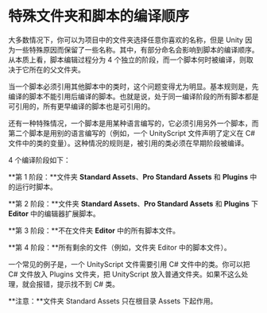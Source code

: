 <!-- # Special Folders and Script Compilation Order -->
# 特殊文件夹和脚本的编译顺序

<!-- For the most part, you can choose any names you like for the folders in your project but Unity reserves some names to indicate that the contents have a special purpose. Some of these folders have an effect on the order of script compilation. Essentially, there are four separate phases of script compilation and the phase where a script will be compiled is determined by its parent folder. -->
大多数情况下，你可以为项目中的文件夹选择任意你喜欢的名称，但是 Unity 因为一些特殊原因而保留了一些名称。其中，有部分命名会影响到脚本的编译顺序。从本质上看，脚本编辑过程分为 4 个独立的阶段，而一个脚本何时被编译，则取决于它所在的父文件夹。

<!-- This is significant in cases where a script must refer to classes defined in other scripts. The basic rule is that anything that will be compiled in a phase after the current one cannot be referenced. Anything that is compiled in the current phase or an earlier phase is fully available. -->
当一个脚本必须引用其他脚本中的类时，这个问题变得尤为明显。基本规则是，先编译的脚本不能引用后编译的脚本。也就是说，处于同一编译阶段的所有脚本都是可引用的，所有更早编译的脚本也是可引用的。

<!-- Another situation occurs when a script written in one language must refer to a class defined in another language (say, a UnityScript file that declares variables of a class defined in a C# script). The rule here is that the class being referenced must have been compiled in a earlier phase. -->
还有一种特殊情况，一个脚本是用某种语言编写的，它必须引用另外一个脚本，而第二个脚本是用别的语言编写的（例如，一个 UnityScript 文件声明了定义在 C# 文件中的类的变量）。这种情况的规则是，被引用的类必须在早期阶段被编译。

<!-- The phases of compilation are as follows: -->
4 个编译阶段如下：

<!-- **Phase 1:** Runtime scripts in folders called **Standard Assets**, **Pro Standard Assets** and **Plugins**. -->
**第 1 阶段：**文件夹 **Standard Assets**、**Pro Standard Assets** 和 **Plugins** 中的运行时脚本。

<!-- **Phase 2:** Editor scripts in folders called **Editor** that are anywhere inside top-level folders called **Standard Assets**, **Pro Standard Assets** and **Plugins**. -->
**第 2 阶段：**文件夹 **Standard Assets**、**Pro Standard Assets** 和 **Plugins** 下 **Editor** 中的编辑器扩展脚本。

<!-- **Phase 3:** All other scripts that are not inside a folder called **Editor**. -->
**第 3 阶段：**不在文件夹 **Editor** 中的所有脚本文件。

<!-- **Phase 4:** All remaining scripts (ie, the ones that are inside a folder called **Editor**). -->
**第 4 阶段：**所有剩余的文件（例如，文件夹 Editor 中的脚本文件）。

<!-- A common example is where a UnityScript file needs to reference a class defined in a C# file. You can achieve this by placing the C# file inside a Plugins folder and the UnityScript file in a non-special folder. If you don’t do this, you will get an error saying the C# class cannot be found. -->
一个常见的例子是，一个 UnityScript 文件需要引用 C# 文件中的类。你可以把 C# 文件放入 Plugins 文件夹，把 UnityScript 放入普通文件夹。如果不这么处理，就会报错，提示找不到 C# 类。

<!-- **Note.** Standard Assets work only in the Assets root folder. -->
**注意：**文件夹  Standard Assets 只在根目录 Assets 下起作用。
